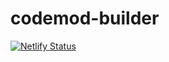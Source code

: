 # codemod-builder

[![Netlify Status](https://api.netlify.com/api/v1/badges/2f00a3da-c441-4663-a6e8-199d466c55a3/deploy-status)](https://app.netlify.com/sites/codemod-builder/deploys)

